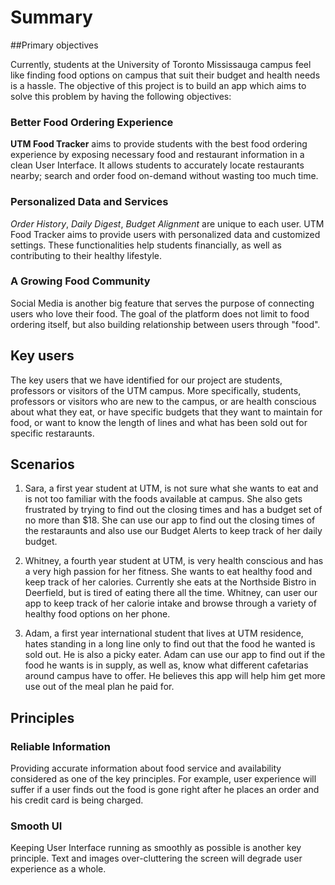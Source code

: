 # Summary

##Primary objectives

Currently, students at the University of Toronto Mississauga campus feel like finding food options on campus that suit their budget and health needs is a hassle. The objective of this project is to build an app which aims to solve this problem by having the following objectives:

### Better Food Ordering Experience

**UTM Food Tracker** aims to provide students with the best food ordering experience by exposing necessary food and restaurant information in a clean User Interface. It allows students to accurately locate restaurants nearby; search and order food on-demand without wasting too much time.

### Personalized Data and Services

*Order History*, *Daily Digest*, *Budget Alignment* are unique to each user. UTM Food Tracker aims to provide users with personalized data and customized settings. These functionalities help students financially, as well as contributing to their healthy lifestyle.

### A Growing Food Community

Social Media is another big feature that serves the purpose of connecting users who love their food. The goal of the platform does not limit to food ordering itself, but also building relationship between users through "food".

## Key users

The key users that we have identified for our project are students, professors or visitors of the UTM campus. More specifically, students, professors or visitors who are new to the campus, or are health conscious about what they eat, or have specific budgets that they want to maintain for food, or want to know the length of lines and what has been sold out for specific restaraunts.
  
## Scenarios

1. Sara, a first year student at UTM, is not sure what she wants to eat and is not too familiar with the foods available at campus. She also gets frustrated by trying to find out the closing times and has a budget set of no more than $18. She can use our app to find out the closing times of the restaraunts and also use our Budget Alerts to keep track of her daily budget.

2. Whitney, a fourth year student at UTM, is very health conscious and has a very high passion for her fitness. She wants to eat healthy food and keep track of her calories. Currently she eats at the Northside Bistro in Deerfield, but is tired of eating there all the time. Whitney, can user our app to keep track of her calorie intake and browse through a variety of healthy food options on her phone.

3. Adam, a first year international student that lives at UTM residence, hates standing in a long line only to find out that the food he wanted is sold out. He is also a picky eater. Adam can use our app to find out if the food he wants is in supply, as well as, know what different cafetarias around campus have to offer. He believes this app will help him get more use out of the meal plan he paid for.

## Principles

### Reliable Information

Providing accurate information about food service and availability considered as one of the key principles. For example, user experience will suffer if a user finds out the food is gone right after he places an order and his credit card is being charged.

### Smooth UI

Keeping User Interface running as smoothly as possible is another key principle. Text and images over-cluttering the screen will degrade user experience as a whole.